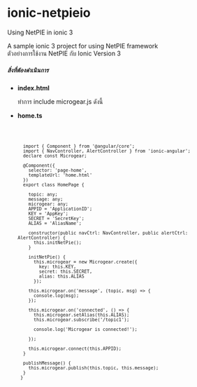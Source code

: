 # ionic-netpieio
Using NetPIE in ionic 3

A sample ionic 3 project for using NetPIE framework <br/>
ตัวอย่างการใช้งาน NetPIE กับ Ionic Version 3 <br/>

<h5>สิ่งที่ต้องดำเนินการ</h5>
<ul>
  <li><strong>index.html</strong></li>
  <p>
    ทำการ include microgear.js ดังนี้ <br/>
    <script src="https://cdn.netpie.io/microgear.js"></script>
  </p>
  <li><strong>home.ts</strong></li>
  <p>
   <code>
     
      import { Component } from '@angular/core';
      import { NavController, AlertController } from 'ionic-angular';
      declare const Microgear;

      @Component({
        selector: 'page-home',
        templateUrl: 'home.html'
      })
      export class HomePage {

        topic: any;
        message: any;
        microgear: any;
        APPID = 'ApplicationID';
        KEY = 'AppKey';
        SECRET = 'SecretKey';
        ALIAS = 'AliasName';

        constructor(public navCtrl: NavController, public alertCtrl: AlertController) {
          this.initNetPie();
        }

        initNetPie() {
          this.microgear = new Microgear.create({
            key: this.KEY,
            secret: this.SECRET,
            alias: this.ALIAS
          });

        this.microgear.on('message', (topic, msg) => {
          console.log(msg);
        });

        this.microgear.on('connected', () => {
          this.microgear.setAlias(this.ALIAS);
          this.microgear.subscribe('/topic1');

          console.log('Microgear is connected!');

        });

        this.microgear.connect(this.APPID);
      }

      publishMessage() {
        this.microgear.publish(this.topic, this.message);
      }
     }
   
  </code>
  </p>
</ul>
